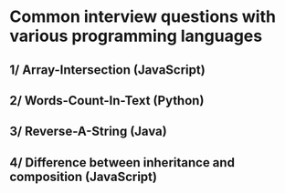 # Common interview questions with various programming languages

## 1/ Array-Intersection (JavaScript)

## 2/ Words-Count-In-Text (Python)

## 3/ Reverse-A-String (Java)

## 4/ Difference between inheritance and composition (JavaScript)
